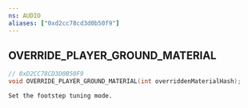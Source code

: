 ```yaml
---
ns: AUDIO
aliases: ["0xd2cc78cd3d0b50f9"]
---
```

## OVERRIDE_PLAYER_GROUND_MATERIAL

```c
// 0xD2CC78CD3D0B50F9
void OVERRIDE_PLAYER_GROUND_MATERIAL(int overriddenMaterialHash);
```

```
Set the footstep tuning mode.
```
